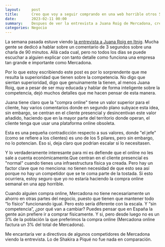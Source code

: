 ```yaml
---
layout:     post
title:      Creo que voy a seguir comprando en una web horrible otros 5 años
date:       2023-02-11 00:00
summary:    Despues de ver la entrevista a Juana Roig de Mercadona, creo que voy a seguir comprando en una web horrible otros 5 años porque parece que "no tienen competencia"
categories: Negocio
---
```


La semana pasada estuve viendo [la entrevista a Juana Roig en Itnig](https://www.youtube.com/watch?v=bIHILg-pT_I). Mucha gente se dedicó a hablar sobre un comentario de 3 segundos sobre una charla de 90 minutos. Allá cada cual, pero no todos los días se puede escuchar a alguien explicar con tanto detalle como funciona una empresa tan grande e importante como Mercadona.

Por lo que estoy escribiendo este post es por lo sorprendente que me resulta la superioridad que tienen sobre la competencia. No digo que sientan superioridad, digo que genuinamente la tienen, al menos Juana Roig, que a pesar de ser muy educada y hablar de forma inteligente sobre la competencia, dejó muchos detalles que me hacen pensar de esta manera.

Juana tiene claro que la "compra online" tiene un valor superior para el cliente, hay varios comentarios donde en segundo plano subyace esta idea, sin embargo, se centran en el cliente presencial y desincentivan este valor añadido, haciendo que en la mayor parte del territorio donde operan, el cliente tenga que usar una plataforma online obsoleta.

Esta es una pequeña contradicción respecto a sus valores, donde "el jefe" (como se refiere a los clientes) es uno de los 5 pilares, pero sin embargo, no lo potencian. Eso si, deja claro que podrian escalar si lo necesitasen.

Y lo verdaderamente interesante para mi es defiende que el online no les sale a cuenta económicamente.Que centran en el cliente presencial es "normal" cuando tienes una infraestructura física ya creada. Pero hay un factor clave que no menciona: no tienen necesidad de que esto sea así porque no hay un competidor que se te coma parte de la tostada. Si esto ocurriera, estoy seguro que yo no estaría haciendo la compra online semanal en una app horrible.

Cuando alguien compra online, Mercadona no tiene necesariamente un ahorro en otras partes del negocio, puesto que tienen que mantener todo “lo físico” funcionando igual. Pero esto sería diferente con la escala. Y “sin competencia”, ¿por qué van a cambiar? Puedes pensar que en España la gente aún prefiere ir a comprar físicamente. Y si, pero desde luego no es un 3% de la población la que preferimos la compra online (Mercadona online factura un 3% del total de Mercadona).

Me encantaría ver a directivos de algunos competidores de Mercadona viendo la entrevista. Lo de Shakira a Piqué no fue nada en comparación.
